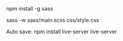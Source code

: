 npm install -g sass

sass -w sass/main.scss css/style.css

Auto save:
npm install live-server
live-server
